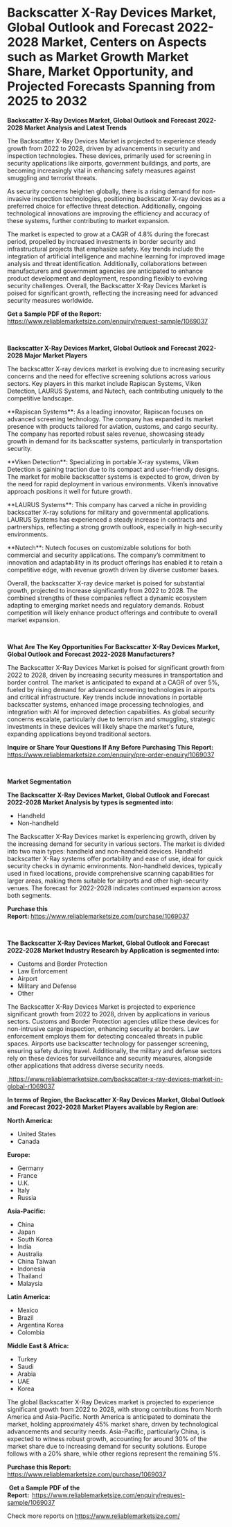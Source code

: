 <p><h1>Backscatter X-Ray Devices Market, Global Outlook and Forecast 2022-2028 Market, Centers on Aspects such as Market Growth Market Share, Market Opportunity, and Projected Forecasts Spanning from 2025 to 2032</h1></p><p><strong>Backscatter X-Ray Devices Market, Global Outlook and Forecast 2022-2028 Market Analysis and Latest Trends</strong></p>
<p><p>The Backscatter X-Ray Devices Market is projected to experience steady growth from 2022 to 2028, driven by advancements in security and inspection technologies. These devices, primarily used for screening in security applications like airports, government buildings, and ports, are becoming increasingly vital in enhancing safety measures against smuggling and terrorist threats. </p><p>As security concerns heighten globally, there is a rising demand for non-invasive inspection technologies, positioning backscatter X-ray devices as a preferred choice for effective threat detection. Additionally, ongoing technological innovations are improving the efficiency and accuracy of these systems, further contributing to market expansion.</p><p>The market is expected to grow at a CAGR of 4.8% during the forecast period, propelled by increased investments in border security and infrastructural projects that emphasize safety. Key trends include the integration of artificial intelligence and machine learning for improved image analysis and threat identification. Additionally, collaborations between manufacturers and government agencies are anticipated to enhance product development and deployment, responding flexibly to evolving security challenges. Overall, the Backscatter X-Ray Devices Market is poised for significant growth, reflecting the increasing need for advanced security measures worldwide.</p></p>
<p><strong>Get a Sample PDF of the Report:&nbsp;</strong> <a href="https://www.reliablemarketsize.com/enquiry/request-sample/1069037?utm_campaign=2749&utm_medium=2&utm_source=Github&utm_content=ia&utm_term=21032025&utm_id=backscatter-x-ray-devices-market-global-outlook-and-forecast-2022-2028">https://www.reliablemarketsize.com/enquiry/request-sample/1069037</a></p>
<p>&nbsp;</p>
<p><strong>Backscatter X-Ray Devices Market, Global Outlook and Forecast 2022-2028 Major Market Players</strong></p>
<p><p>The backscatter X-ray devices market is evolving due to increasing security concerns and the need for effective screening solutions across various sectors. Key players in this market include Rapiscan Systems, Viken Detection, LAURUS Systems, and Nutech, each contributing uniquely to the competitive landscape.</p><p>**Rapiscan Systems**: As a leading innovator, Rapiscan focuses on advanced screening technology. The company has expanded its market presence with products tailored for aviation, customs, and cargo security. The company has reported robust sales revenue, showcasing steady growth in demand for its backscatter systems, particularly in transportation security.</p><p>**Viken Detection**: Specializing in portable X-ray systems, Viken Detection is gaining traction due to its compact and user-friendly designs. The market for mobile backscatter systems is expected to grow, driven by the need for rapid deployment in various environments. Viken’s innovative approach positions it well for future growth.</p><p>**LAURUS Systems**: This company has carved a niche in providing backscatter X-ray solutions for military and governmental applications. LAURUS Systems has experienced a steady increase in contracts and partnerships, reflecting a strong growth outlook, especially in high-security environments.</p><p>**Nutech**: Nutech focuses on customizable solutions for both commercial and security applications. The company’s commitment to innovation and adaptability in its product offerings has enabled it to retain a competitive edge, with revenue growth driven by diverse customer bases.</p><p>Overall, the backscatter X-ray device market is poised for substantial growth, projected to increase significantly from 2022 to 2028. The combined strengths of these companies reflect a dynamic ecosystem adapting to emerging market needs and regulatory demands. Robust competition will likely enhance product offerings and contribute to overall market expansion.</p></p>
<p>&nbsp;</p>
<p><strong>What Are The Key Opportunities For Backscatter X-Ray Devices Market, Global Outlook and Forecast 2022-2028 Manufacturers?</strong></p>
<p><p>The Backscatter X-Ray Devices Market is poised for significant growth from 2022 to 2028, driven by increasing security measures in transportation and border control. The market is anticipated to expand at a CAGR of over 5%, fueled by rising demand for advanced screening technologies in airports and critical infrastructure. Key trends include innovations in portable backscatter systems, enhanced image processing technologies, and integration with AI for improved detection capabilities. As global security concerns escalate, particularly due to terrorism and smuggling, strategic investments in these devices will likely shape the market's future, expanding applications beyond traditional sectors.</p></p>
<p><strong>Inquire or Share Your Questions If Any Before Purchasing This Report:</strong> <a href="https://www.reliablemarketsize.com/enquiry/pre-order-enquiry/1069037?utm_campaign=2749&utm_medium=2&utm_source=Github&utm_content=ia&utm_term=21032025&utm_id=backscatter-x-ray-devices-market-global-outlook-and-forecast-2022-2028">https://www.reliablemarketsize.com/enquiry/pre-order-enquiry/1069037</a></p>
<p>&nbsp;</p>
<p><strong>Market Segmentation</strong></p>
<p><strong>The Backscatter X-Ray Devices Market, Global Outlook and Forecast 2022-2028 Market Analysis by types is segmented into:</strong></p>
<p><ul><li>Handheld</li><li>Non-handheld</li></ul></p>
<p><p>The Backscatter X-Ray Devices market is experiencing growth, driven by the increasing demand for security in various sectors. The market is divided into two main types: handheld and non-handheld devices. Handheld backscatter X-Ray systems offer portability and ease of use, ideal for quick security checks in dynamic environments. Non-handheld devices, typically used in fixed locations, provide comprehensive scanning capabilities for larger areas, making them suitable for airports and other high-security venues. The forecast for 2022-2028 indicates continued expansion across both segments.</p></p>
<p><strong>Purchase this Report:&nbsp;</strong><a href="https://www.reliablemarketsize.com/purchase/1069037?utm_campaign=2749&utm_medium=2&utm_source=Github&utm_content=ia&utm_term=21032025&utm_id=backscatter-x-ray-devices-market-global-outlook-and-forecast-2022-2028">https://www.reliablemarketsize.com/purchase/1069037</a></p>
<p>&nbsp;</p>
<p><strong>The Backscatter X-Ray Devices Market, Global Outlook and Forecast 2022-2028 Market Industry Research by Application is segmented into:</strong></p>
<p><ul><li>Customs and Border Protection​</li><li>Law Enforcement</li><li>Airport</li><li>Military and Defense​</li><li>Other</li></ul></p>
<p><p>The Backscatter X-Ray Devices Market is projected to experience significant growth from 2022 to 2028, driven by applications in various sectors. Customs and Border Protection agencies utilize these devices for non-intrusive cargo inspection, enhancing security at borders. Law enforcement employs them for detecting concealed threats in public spaces. Airports use backscatter technology for passenger screening, ensuring safety during travel. Additionally, the military and defense sectors rely on these devices for surveillance and security measures, alongside other applications that address diverse security needs.</p></p>
<p><a href="https://www.reliablemarketsize.com/backscatter-x-ray-devices-market-in-global-r1069037?utm_campaign=2749&utm_medium=2&utm_source=Github&utm_content=ia&utm_term=21032025&utm_id=backscatter-x-ray-devices-market-global-outlook-and-forecast-2022-2028">&nbsp;https://www.reliablemarketsize.com/backscatter-x-ray-devices-market-in-global-r1069037</a></p>
<p><strong>In terms of Region, the Backscatter X-Ray Devices Market, Global Outlook and Forecast 2022-2028 Market Players available by Region are:</strong></p>
<p>
    <p> <strong> North America: </strong>
        <ul>
            <li>United States</li>
            <li>Canada</li>
        </ul>
        </p> 
    <p> <strong> Europe: </strong>
        <ul>
            <li>Germany</li>
            <li>France</li>
            <li>U.K.</li>
            <li>Italy</li>
            <li>Russia</li>
        </ul>
        </p> 
    <p> <strong> Asia-Pacific: </strong>
        <ul>
            <li>China</li>
            <li>Japan</li>
            <li>South Korea</li>
            <li>India</li>
            <li>Australia</li>
            <li>China Taiwan</li>
            <li>Indonesia</li>
            <li>Thailand</li>
            <li>Malaysia</li>
        </ul>
        </p> 
    <p> <strong> Latin America: </strong>
        <ul>
            <li>Mexico</li>
            <li>Brazil</li>
            <li>Argentina Korea</li>
            <li>Colombia</li>
        </ul>
        </p> 
    <p> <strong> Middle East & Africa: </strong>
        <ul>
            <li>Turkey</li>
            <li>Saudi</li>
            <li>Arabia</li>
            <li>UAE</li>
            <li>Korea</li>
        </ul>
    </p>
    </p>
<p><p>The global Backscatter X-Ray Devices market is projected to experience significant growth from 2022 to 2028, with strong contributions from North America and Asia-Pacific. North America is anticipated to dominate the market, holding approximately 45% market share, driven by technological advancements and security needs. Asia-Pacific, particularly China, is expected to witness robust growth, accounting for around 30% of the market share due to increasing demand for security solutions. Europe follows with a 20% share, while other regions represent the remaining 5%.</p></p>
<p><strong>Purchase this Report: </strong><a href="https://www.reliablemarketsize.com/purchase/1069037?utm_campaign=2749&utm_medium=2&utm_source=Github&utm_content=ia&utm_term=21032025&utm_id=backscatter-x-ray-devices-market-global-outlook-and-forecast-2022-2028">https://www.reliablemarketsize.com/purchase/1069037</a></p>
<p>&nbsp;<strong>Get a Sample PDF of the Report:&nbsp;&nbsp;</strong><a href="https://www.reliablemarketsize.com/enquiry/request-sample/1069037?utm_campaign=2749&utm_medium=2&utm_source=Github&utm_content=ia&utm_term=21032025&utm_id=backscatter-x-ray-devices-market-global-outlook-and-forecast-2022-2028">https://www.reliablemarketsize.com/enquiry/request-sample/1069037</a></p>
<p><strong></strong></p>
<p>Check more reports on <a href="https://www.reliablemarketsize.com/?utm_campaign=2749&utm_medium=2&utm_source=Github&utm_content=ia&utm_term=21032025&utm_id=backscatter-x-ray-devices-market-global-outlook-and-forecast-2022-2028">https://www.reliablemarketsize.com/</a></p>